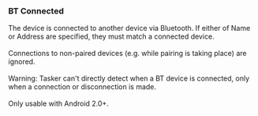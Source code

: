 ### BT Connected

The device is connected to another device via Bluetooth. If either of
Name or Address are specified, they must match a connected device.\
\
Connections to non-paired devices (e.g. while pairing is taking place)
are ignored.\
\
Warning: Tasker can\'t directly detect when a BT device is connected,
only when a connection or disconnection is made.\
\
Only usable with Android 2.0+.
